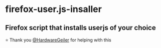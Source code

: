 # firefox-user.js-insaller
<h2> Firefox script that installs userjs of your choice</h2>


⭐️ Thank you [@HardwareGeiler]([https://github.com/Thaiane](https://github.com/HardwareGeiler)) for helping with this  
